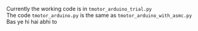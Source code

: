 Currently the working code is in ```tmotor_arduino_trial.py```\
The code ```tmotor_arduino.py``` is the same as ```tmotor_arduino_with_asmc.py```\
Bas ye hi hai abhi to
